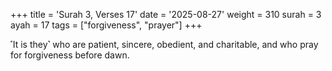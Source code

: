 +++
title = 'Surah 3, Verses 17'
date = '2025-08-27'
weight = 310
surah = 3
ayah = 17
tags = ["forgiveness", "prayer"]
+++

˹It is they˺ who are patient, sincere, obedient, and charitable, and who pray for forgiveness before dawn. 